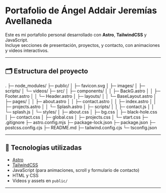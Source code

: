 # Portafolio de Ángel Addair Jeremías Avellaneda

Este es mi portafolio personal desarrollado con **Astro**, **TailwindCSS** y JavaScript.  
Incluye secciones de presentación, proyectos, y contacto, con animaciones y videos interactivos.

---

## 🗂 Estructura del proyecto

.
├─ node_modules/
├─ public/
│ ├─ favicon.svg
│ ├─ images/
│ ├─ scripts/
│ └─ videos/
├─ src/
│ ├─ components/
│ │ ├─ BackG.astro
│ │ ├─ Footer.astro
│ │ └─ Header.astro
│ ├─ layouts/
│ │ └─ BaseLayout.astro
│ ├─ pages/
│ │ ├─ about.astro
│ │ ├─ contact.astro
│ │ ├─ index.astro
│ │ ├─ projects.astro
│ │ └─ Splash.astro
│ ├─ scripts/
│ │ ├─ contact.js
│ │ └─ splash.js
│ └─ styles/
│ ├─ about.css
│ ├─ bg.css
│ ├─ black-hole.css
│ ├─ contact.css
│ ├─ global.css
│ ├─ projects.css
│ └─ start.css
├─ .gitignore
├─ astro.config.mjs
├─ package-lock.json
├─ package.json
├─ postcss.config.cjs
├─ README.md
├─ tailwind.config.cjs
└─ tsconfig.json

---

## 🚀 Tecnologías utilizadas

- [Astro](https://astro.build/)
- [TailwindCSS](https://tailwindcss.com/)
- JavaScript (para animaciones, scroll y formulario de contacto)
- HTML y CSS
- Videos y assets en `public/`

---
